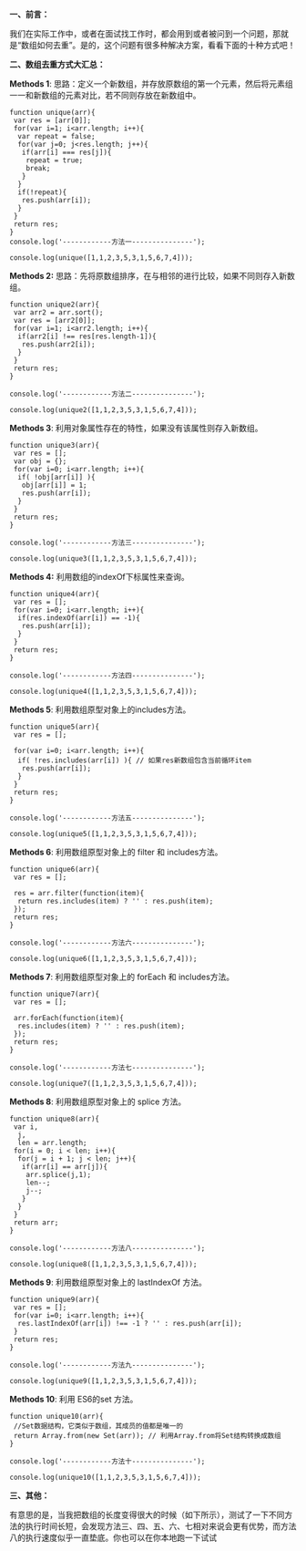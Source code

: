 **一、前言：**

我们在实际工作中，或者在面试找工作时，都会用到或者被问到一个问题，那就是“数组如何去重”。是的，这个问题有很多种解决方案，看看下面的十种方式吧！

**二、数组去重方式大汇总：**

**Methods 1**: 思路：定义一个新数组，并存放原数组的第一个元素，然后将元素组一一和新数组的元素对比，若不同则存放在新数组中。

```
function unique(arr){
 var res = [arr[0]];
 for(var i=1; i<arr.length; i++){
  var repeat = false;
  for(var j=0; j<res.length; j++){
   if(arr[i] === res[j]){
    repeat = true;
    break;
   }
  }
  if(!repeat){
   res.push(arr[i]);
  }
 }
 return res;
}
console.log('------------方法一---------------');

console.log(unique([1,1,2,3,5,3,1,5,6,7,4]));
```

**Methods 2:** 思路：先将原数组排序，在与相邻的进行比较，如果不同则存入新数组。

```
function unique2(arr){
 var arr2 = arr.sort();
 var res = [arr2[0]];
 for(var i=1; i<arr2.length; i++){
  if(arr2[i] !== res[res.length-1]){
   res.push(arr2[i]);
  }
 } 
 return res;
}

console.log('------------方法二---------------');

console.log(unique2([1,1,2,3,5,3,1,5,6,7,4]));
```

**Methods 3**: 利用对象属性存在的特性，如果没有该属性则存入新数组。

```
function unique3(arr){
 var res = [];
 var obj = {};
 for(var i=0; i<arr.length; i++){
  if( !obj[arr[i]] ){
   obj[arr[i]] = 1;
   res.push(arr[i]);
  }
 } 
 return res;
}

console.log('------------方法三---------------');

console.log(unique3([1,1,2,3,5,3,1,5,6,7,4]));
```

**Methods 4:** 利用数组的indexOf下标属性来查询。

```
function unique4(arr){
 var res = [];
 for(var i=0; i<arr.length; i++){
  if(res.indexOf(arr[i]) == -1){
   res.push(arr[i]);
  }
 }
 return res;
}

console.log('------------方法四---------------');

console.log(unique4([1,1,2,3,5,3,1,5,6,7,4]));
```

**Methods 5**: 利用数组原型对象上的includes方法。

```
function unique5(arr){
 var res = [];
 
 for(var i=0; i<arr.length; i++){
  if( !res.includes(arr[i]) ){ // 如果res新数组包含当前循环item
   res.push(arr[i]);
  }
 }
 return res;
}

console.log('------------方法五---------------');

console.log(unique5([1,1,2,3,5,3,1,5,6,7,4]));
```

**Methods 6**: 利用数组原型对象上的 filter 和 includes方法。

```
function unique6(arr){
 var res = [];
 
 res = arr.filter(function(item){
  return res.includes(item) ? '' : res.push(item);
 });
 return res;
}

console.log('------------方法六---------------');

console.log(unique6([1,1,2,3,5,3,1,5,6,7,4]));
```

**Methods 7**: 利用数组原型对象上的 forEach 和 includes方法。

```
function unique7(arr){
 var res = [];
 
 arr.forEach(function(item){
  res.includes(item) ? '' : res.push(item);
 }); 
 return res;
}

console.log('------------方法七---------------');

console.log(unique7([1,1,2,3,5,3,1,5,6,7,4]));
```

**Methods 8**: 利用数组原型对象上的 splice 方法。

```
function unique8(arr){
 var i,
  j,
  len = arr.length; 
 for(i = 0; i < len; i++){
  for(j = i + 1; j < len; j++){
   if(arr[i] == arr[j]){
    arr.splice(j,1);
    len--;
    j--;
   }
  }
 }
 return arr;
}

console.log('------------方法八---------------');

console.log(unique8([1,1,2,3,5,3,1,5,6,7,4]));
```

**Methods 9**: 利用数组原型对象上的 lastIndexOf 方法。

```
function unique9(arr){
 var res = []; 
 for(var i=0; i<arr.length; i++){
  res.lastIndexOf(arr[i]) !== -1 ? '' : res.push(arr[i]);
 }
 return res;
}

console.log('------------方法九---------------');

console.log(unique9([1,1,2,3,5,3,1,5,6,7,4]));
```

**Methods 10**: 利用 ES6的set 方法。

```
function unique10(arr){
 //Set数据结构，它类似于数组，其成员的值都是唯一的
 return Array.from(new Set(arr)); // 利用Array.from将Set结构转换成数组
}

console.log('------------方法十---------------');

console.log(unique10([1,1,2,3,5,3,1,5,6,7,4]));
```

 **三、其他：**

有意思的是，当我把数组的长度变得很大的时候（如下所示），测试了一下不同方法的执行时间长短，会发现方法三、四、五、六、七相对来说会更有优势，而方法八的执行速度似乎一直垫底。你也可以在你本地跑一下试试